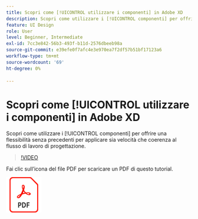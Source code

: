 ```yaml
---
title: Scopri come [!UICONTROL utilizzare i componenti] in Adobe XD
description: Scopri come utilizzare i [!UICONTROL componenti] per offrire una flessibilità senza precedenti per applicare sia velocità che coerenza al flusso di lavoro di progettazione
feature: UI Design
role: User
level: Beginner, Intermediate
exl-id: 7cc3e842-56b3-493f-b11d-2576dbeeb98a
source-git-commit: e39efe0f7afc4e3e970ea7f2df57b51bf17123a6
workflow-type: tm+mt
source-wordcount: '69'
ht-degree: 0%

---
```


# Scopri come [!UICONTROL utilizzare i componenti] in Adobe XD

Scopri come utilizzare i [!UICONTROL componenti] per offrire una flessibilità senza precedenti per applicare sia velocità che coerenza al flusso di lavoro di progettazione.

>[!VIDEO](https://video.tv.adobe.com/v/3410476?hidetitle=true&captions=ita)

Fai clic sull’icona del file PDF per scaricare un PDF di questo tutorial.

[![Icona File PDF](../assets/acrobat_PDF_96.png)](../quick-reference/LetsXDSeeHowtoDesignPrototypeandHandofftoTeams.pdf)
